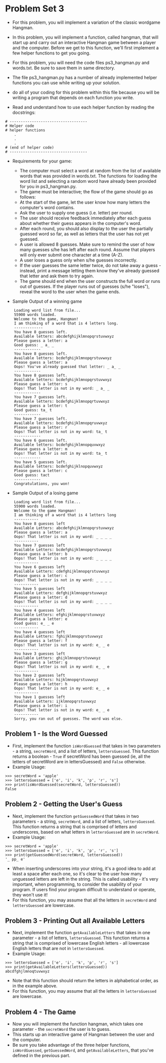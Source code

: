 # Problem Set 3

* For this problem, you will implement a variation of the classic wordgame Hangman. 
* In this problem, you will implement a function, called hangman, that will start up and carry out an interactive Hangman game between a player and the computer. Before we get to this function, we'll first implement a few helper functions to get you going.

* For this problem, you will need the code files ps3_hangman.py and words.txt. Be sure to save them in same directory. 
* The file ps3_hangman.py has a number of already implemented helper functions you can use while writing up your solution. 
* do all of your coding for this problem within this file because you will be writing a program that depends on each function you write.
* Read and understand how to use each helper function by reading the docstrings:
```
# -----------------------------------
# Helper code
# helper functions
    .
    .
    .
# (end of helper code)
# -----------------------------------
```

* Requirements for your game:
   - The computer must select a word at random from the list of available words that was provided in words.txt. The functions for loading the word list and selecting a random word have already been provided for you in ps3_hangman.py.
   - The game must be interactive; the flow of the game should go as follows:
   - At the start of the game, let the user know how many letters the computer's word contains.
   - Ask the user to supply one guess (i.e. letter) per round.
   - The user should receive feedback immediately after each guess about whether their guess appears in the computer's word.
   - After each round, you should also display to the user the partially guessed word so far, as well as letters that the user has not yet guessed.
   - A user is allowed 8 guesses. Make sure to remind the user of how many guesses s/he has left after each round. Assume that players will only ever submit one character at a time (A-Z).
   - A user loses a guess only when s/he guesses incorrectly.
   - If the user guesses the same letter twice, do not take away a guess - instead, print a message letting them know they've already guessed that letter and ask them to try again.
   - The game should end when the user constructs the full word or runs out of guesses. If the player runs out of guesses (s/he "loses"), reveal the word to the user when the game ends.

* Sample Output of a winning game
```
	Loading word list from file...
	55900 words loaded.
	Welcome to the game, Hangman!
	I am thinking of a word that is 4 letters long.
	-------------
	You have 8 guesses left.
	Available letters: abcdefghijklmnopqrstuvwxyz
	Please guess a letter: a
	Good guess: _ a_ _
	------------
	You have 8 guesses left.
	Available letters: bcdefghijklmnopqrstuvwxyz
	Please guess a letter: a
	Oops! You've already guessed that letter: _ a_ _
	------------
	You have 8 guesses left.
	Available letters: bcdefghijklmnopqrstuvwxyz
	Please guess a letter: s
	Oops! That letter is not in my word: _ a_ _
	------------
	You have 7 guesses left.
	Available letters: bcdefghijklmnopqrtuvwxyz
	Please guess a letter: t
	Good guess: ta_ t
	------------
	You have 7 guesses left.
	Available letters: bcdefghijklmnopqruvwxyz
	Please guess a letter: r
	Oops! That letter is not in my word: ta_ t
	------------
	You have 6 guesses left.
	Available letters: bcdefghijklmnopquvwxyz
	Please guess a letter: m
	Oops! That letter is not in my word: ta_ t
	------------
	You have 5 guesses left.
	Available letters: bcdefghijklnopquvwxyz
	Please guess a letter: c
	Good guess: tact
	------------
	Congratulations, you won!
```

* Sample Output of a losing game
```
    Loading word list from file...
	55900 words loaded.
	Welcome to the game Hangman!
	I am thinking of a word that is 4 letters long
	-----------
	You have 8 guesses left
	Available Letters: abcdefghijklmnopqrstuvwxyz
	Please guess a letter: a
	Oops! That letter is not in my word: _ _ _ _
	-----------
	You have 7 guesses left
	Available Letters: bcdefghijklmnopqrstuvwxyz
	Please guess a letter: b
	Oops! That letter is not in my word: _ _ _ _
	-----------
	You have 6 guesses left
	Available Letters: cdefghijklmnopqrstuvwxyz
	Please guess a letter: c
	Oops! That letter is not in my word: _ _ _ _
	-----------
	You have 5 guesses left
	Available Letters: defghijklmnopqrstuvwxyz
	Please guess a letter: d
	Oops! That letter is not in my word: _ _ _ _
	-----------
	You have 4 guesses left
	Available Letters: efghijklmnopqrstuvwxyz
	Please guess a letter: e
	Good guess: e_ _ e
	-----------
	You have 4 guesses left
	Available Letters: fghijklmnopqrstuvwxyz
	Please guess a letter: f
	Oops! That letter is not in my word: e_ _ e
	-----------
	You have 3 guesses left
	Available Letters: ghijklmnopqrstuvwxyz
	Please guess a letter: g
	Oops! That letter is not in my word: e_ _ e
	-----------
	You have 2 guesses left
	Available Letters: hijklmnopqrstuvwxyz
	Please guess a letter: h
	Oops! That letter is not in my word: e_ _ e
	-----------
	You have 1 guesses left
	Available Letters: ijklmnopqrstuvwxyz
	Please guess a letter: i
	Oops! That letter is not in my word: e_ _ e
	-----------
	Sorry, you ran out of guesses. The word was else. 
```

## Problem 1 - Is the Word Guessed
* First, implement the function `isWordGuessed` that takes in two parameters - a string, `secretWord`, and a list of letters, `lettersGuessed`. This function returns a boolean - `True` if secretWord has been guessed (ie, all the letters of secretWord are in lettersGuessed) and `False` otherwise.
* Example Usage:
```
>>> secretWord = 'apple' 
>>> lettersGuessed = ['e', 'i', 'k', 'p', 'r', 's']
>>> print(isWordGuessed(secretWord, lettersGuessed))
False
```

## Problem 2 - Getting the User's Guess
* Next, implement the function `getGuessedWord` that takes in two parameters - a string, `secretWord`, and a list of letters, `lettersGuessed`. This function returns a string that is comprised of letters and underscores, based on what letters in `lettersGuessed` are in `secretWord`.
* Example Usage:
```
>>> secretWord = 'apple' 
>>> lettersGuessed = ['e', 'i', 'k', 'p', 'r', 's']
>>> print(getGuessedWord(secretWord, lettersGuessed))
'_ pp_ e'
```
* When inserting underscores into your string, it's a good idea to add at least a space after each one, so it's clear to the user how many unguessed letters are left in the string. This is called usability - it's very important, when programming, to consider the usability of your program. If users find your program difficult to understand or operate, they won't use it!
* For this function, you may assume that all the letters in `secretWord` and `lettersGuessed` are lowercase.

## Problem 3 - Printing Out all Available Letters
* Next, implement the function `getAvailableLetters` that takes in one parameter - a list of letters, `lettersGuessed`. This function returns a string that is comprised of lowercase English letters - all lowercase English letters that are not in `lettersGuessed`.
* Example Usage:
```
>>> lettersGuessed = ['e', 'i', 'k', 'p', 'r', 's']
>>> print(getAvailableLetters(lettersGuessed))
abcdfghjlmnoqtuvwxyz
```
* Note that this function should return the letters in alphabetical order, as in the example above. 
* For this function, you may assume that all the letters in `lettersGuessed` are lowercase.

## Problem 4 - The Game
* Now you will implement the function hangman, which takes one parameter - the `secretWord` the user is to guess. 
* This starts up an interactive game of Hangman between the user and the computer. 
* Be sure you take advantage of the three helper functions, `isWordGuessed`, `getGuessedWord`, and `getAvailableLetters`, that you've defined in the previous part.
